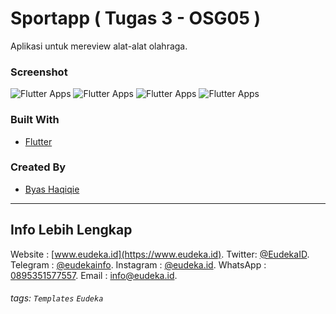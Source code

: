 # Sportapp ( Tugas 3 - OSG05 )
Aplikasi untuk mereview alat-alat olahraga.

### Screenshot
![Flutter Apps](https://i.ibb.co/cxJj3Kv/q.jpg)
![Flutter Apps](https://i.ibb.co/pfLPH1Y/r.jpg)
![Flutter Apps](https://i.ibb.co/cQLkQdz/w.jpg)
![Flutter Apps](https://i.ibb.co/vZ2Tgcx/e.jpg)


### Built With
- [Flutter](https://flutter.dev)

### Created By
- [Byas Haqiqie](https://github.com/byashaqiqie48)

---

## Info Lebih Lengkap
Website : [www.eudeka.id](https://www.eudeka.id).
Twitter: [@EudekaID](https://twitter.com/EudekaID).
Telegram : [@eudekainfo](https://t.me/eudekainfo).
Instagram : [@eudeka.id](https://instagram.com/eudeka.id).
WhatsApp : [0895351577557](https://wa.me/62895351577557).
Email : [info@eudeka.id](mailto:info@eudeka.id).

[nama_project]: Peserta
[tentang_project]: Peserta
[screenshot_project]: Peserta
[teknologi_digunakan]: Peserta
[nama_peserta]: Peserta

[kode_tugas]: Eudeka
[jenis_kelas]: Eudeka
[nama_kelas]: Eudeka
[tentang_kelas]: Eudeka
[waktu_kelas]: Eudeka
[tujuan_kelas]: Eudeka
[cara_daftar]: Eudeka
[kode_kelas]: Eudeka

###### tags: `Templates` `Eudeka`
